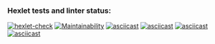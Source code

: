 ### Hexlet tests and linter status:
[![hexlet-check](https://github.com/vzletit/frontend-project-lvl2/actions/workflows/hexlet-check.yml/badge.svg)](https://github.com/vzletit/frontend-project-lvl2/actions/workflows/hexlet-check.yml)
[![Maintainability](https://api.codeclimate.com/v1/badges/d5b2a3e8bc58a69b7e42/maintainability)](https://codeclimate.com/github/vzletit/frontend-project-lvl2/maintainability)
[![asciicast](https://asciinema.org/a/2S3TyHfMgx5XppLmCV5gbfLnB.svg)](https://asciinema.org/a/2S3TyHfMgx5XppLmCV5gbfLnB)
[![asciicast](https://asciinema.org/a/y9Q2mYHMJZpDN0vwXlWfgA9xq.svg)](https://asciinema.org/a/y9Q2mYHMJZpDN0vwXlWfgA9xq)
[![asciicast](https://asciinema.org/a/Yu9qeYCUPlNKV0WOLDf3VlM3F.svg)](https://asciinema.org/a/Yu9qeYCUPlNKV0WOLDf3VlM3F)
[![asciicast](https://asciinema.org/a/oMca3rkHQ41MfGkGnfTHwODO2.svg)](https://asciinema.org/a/oMca3rkHQ41MfGkGnfTHwODO2)
